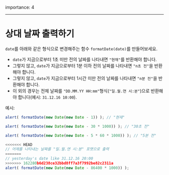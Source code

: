 importance: 4

---

# 상대 날짜 출력하기

`date`를 아래와 같은 형식으로 변경해주는 함수 `formatDate(date)`를 만들어보세요.

- `date`가 지금으로부터 1초 미만 전의 날짜를 나타내면 `"현재"`를 반환해야 합니다.
- 그렇지 않고, `date`가 지금으로부터 1분 이하 전의 날짜를 나타내면 `"n초 전"`을 반환해야 합니다.
- 그렇지 않고, `date`가 지금으로부터 1시간 미만 전의 날짜를 나타내면 `"n분 전"`을 반환해야 합니다.
- 이 외의 경우는 전체 날짜를 `"DD.MM.YY HH:mm"`형식(`"일.월.연 시:분"`)으로 반환해야 합니다(예시: `31.12.16 10:00`).

예시:

```js
alert( formatDate(new Date(new Date - 1)) ); // "현재"

alert( formatDate(new Date(new Date - 30 * 1000)) ); // "30초 전"

alert( formatDate(new Date(new Date - 5 * 60 * 1000)) ); // "5분 전"

<<<<<<< HEAD
// 어제를 나타내는 날짜를 "일.월.연 시:분" 포맷으로 출력
=======
// yesterday's date like 31.12.16 20:00
>>>>>>> 162280b6d238ce32bbd8ff7a3f7992be82c2311a
alert( formatDate(new Date(new Date - 86400 * 1000)) );
```
